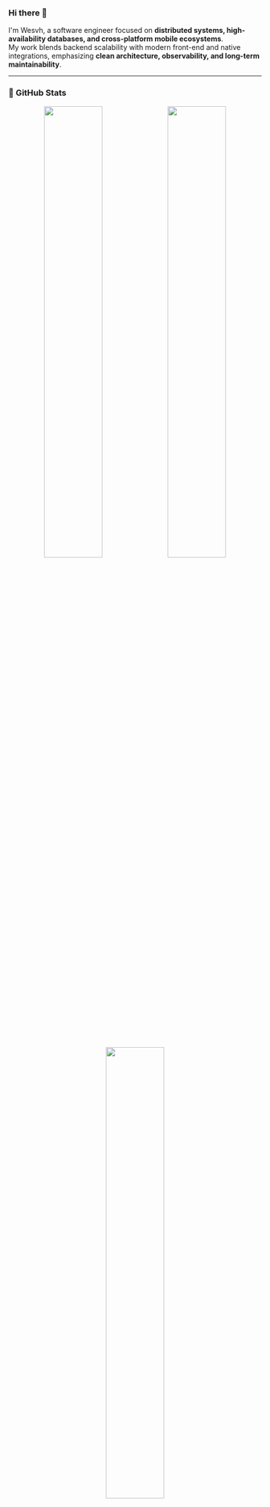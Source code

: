 ### Hi there 👋

I'm Wesvh,  a software engineer focused on **distributed systems, high-availability databases, and cross-platform mobile ecosystems**.  
My work blends backend scalability with modern front-end and native integrations, emphasizing **clean architecture, observability, and long-term maintainability**.

---

### 🌟 GitHub Stats

<p align="center">
    <img width="48%" src="https://github-readme-streak-stats.herokuapp.com/?user=wesvh&theme=merko" />
    <img width="48%" src="https://github-readme-stats.vercel.app/api?username=wesvh&show_icons=false&theme=merko" />
    <img width="48%" src="https://github-readme-stats.vercel.app/api/top-langs/?username=wesvh&theme=merko" />
</p>

---

### 🚀 About Me

- 🌱 Currently learning: Advanced React Native techniques and backend development with NodeJS, Flask, NextJS, and Springboot.
- 👯 Open to collaborating on: Projects related to mobile app development, API design, and software architecture.
- 💬 Ask me about: React Native, software architecture, and optimizing application performance.
- 📫 How to reach me: [Linkedin](https://www.linkedin.com/in/wesvh/)

- 🧩 Experienced in designing **data-intensive systems** with replication, sharding, and partitioning strategies for scalability and fault tolerance.  
- 📱 Build cross-platform interfaces using **React Native + Expo**, integrating native modules in **Kotlin** and **Swift** for optimal performance.  
- ⚙️ Develop robust backends with **NestJS**, **ExpressJS**, **.NET 8**, and **Spring Boot**, applying **Clean Architecture** and **DDD** principles.  
- ☁️ Skilled in deploying and maintaining multi-environment clusters on **Google Kubernetes Engine (GKE)**, **Cloud Build**, **GitLab CI**, and **Azure DevOps**.  
- 🔒 Focused on **data security**, authentication (JWT, RBAC), and telemetry-based monitoring with LogRocket and APM tools.  

---

### 🧠 Technical Domains

| Area | Focus |
|------|--------|
| **Backend Engineering** | Modular APIs, event-driven architecture, async pipelines |
| **Database Engineering** | SQL Server · PostgreSQL · Redis · Firestore · Partitioning & Replication |
| **Frontend / Mobile** | React Native · Expo SDK 53 · Solito · Next.js · Kotlin · Swift |
| **Infrastructure** | Docker · Kubernetes (GKE) · Cloud Build · GitLab CI · Azure DevOps |
| **Architecture** | Clean Architecture · DDD · CQRS · Event Sourcing · Offline-first design |
| **Testing / QA** | Jest · Playwright · Postman · Newman |

---

### 🔧 Highlighted Work

#### 🟢 TradeGo Ecosystem
An enterprise-grade platform connecting Ventas, Meca, Merchandising, and Transporters modules across mobile and web.

- Refactored price-worker pipelines with streaming I/O and JSON chunking (11M records per batch).  
- Automated multi-arch builds with **Docker Buildx** and versioned releases through **GCP Artifact Registry**.  
- Orchestrated deployments on **GKE-UAT** and **GKE-PRD**, managing resource allocation and scaling policies.

#### 🟡 Distributed Data Layer
Designed database schemas and replication strategies for large-scale transactional workloads.

- Logical partitioning and asynchronous replication for multi-tenant environments.  
- Optimized stored procedures and materialized views for real-time analytical queries.  
- Automated differential backups and fast-restore processes for critical data sets.

---

### 🛠️ Core Stack

**Languages:** TypeScript · C# · Java · Kotlin · Swift · Python  
**Frameworks:** NestJS · Express · . NET 8 · Spring Boot · React Native · Next.js  
**Databases:** SQL Server · PostgreSQL · Redis · Firestore  
**Cloud / CI:** GCP (GKE · Cloud Build) · GitLab CI · Azure DevOps · Docker · Kubernetes  
**Architecture Patterns:** Clean Architecture · DDD · CQRS · Event Sourcing · Offline-first 

---

Thanks for stopping by! 😊
